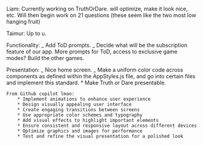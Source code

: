 Liam:
Currently working on TruthOrDare. will optimize, make it look nice, etc.
Will then begin work on 21 questions (these seem like the two most low hanging fruit)

Taimur:
Up to u.

Functionality:
_ Add ToD prompts.
_ Decide what will be the subscription feature of our app. More prompts for ToD, access to exclusive game modes?
Build the other games.

Presentation:
_ Nice home screen.
_ Make a uniform color code across components as defined within the AppStyles.js file, and go into certain files
and implement this standard. \* Make Truth or Dare presentable.

    From Github copilot lmao:
        * Implement animations to enhance user experience
        * Design visually appealing user interface
        * Create engaging transitions between screens
        * Use appropriate color schemes and typography
        * Add visual effects to highlight important elements
        * Ensure consistent and responsive layout across different devices
        * Optimize graphics and images for performance
        * Test and refine the visual presentation for a polished look
